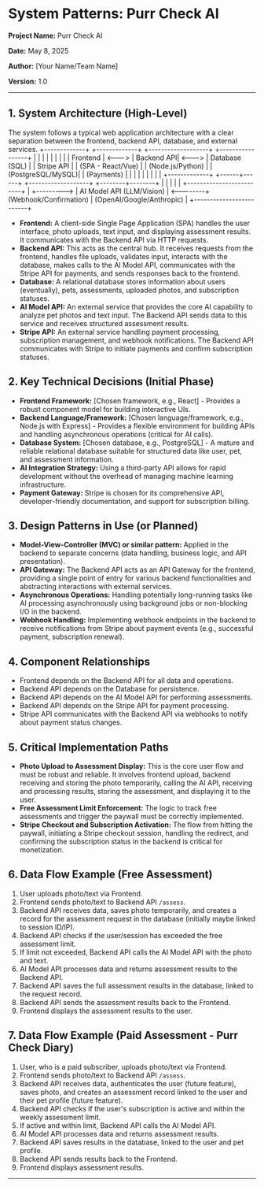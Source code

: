 # System Patterns: Purr Check AI

**Project Name:** Purr Check AI

**Date:** May 8, 2025

**Author:** [Your Name/Team Name]

**Version:** 1.0

---

## 1. System Architecture (High-Level)

The system follows a typical web application architecture with a clear separation between the frontend, backend API, database, and external services.
+-------------+       +-------------+       +-------------------+       +-----------------+
|             |       |             |       |                   |       |                 |
|   Frontend  | <---> |  Backend API| <---> |  Database (SQL)   |       |   Stripe API    |
| (SPA - React/Vue) | | (Node.js/Python) |   | (PostgreSQL/MySQL)|       | (Payments)      |
|             |       |             |       |                   |       |                 |
+-------------+       +------+------+       +-------------------+       +--------+--------+
|                                                  |
|                                                  |
|           +-------------------------+            |
+---------> | AI Model API (LLM/Vision) | <--------+ (Webhook/Confirmation)
| (OpenAI/Google/Anthropic) |
+-------------------------+


* **Frontend:** A client-side Single Page Application (SPA) handles the user interface, photo uploads, text input, and displaying assessment results. It communicates with the Backend API via HTTP requests.
* **Backend API:** This acts as the central hub. It receives requests from the frontend, handles file uploads, validates input, interacts with the database, makes calls to the AI Model API, communicates with the Stripe API for payments, and sends responses back to the frontend.
* **Database:** A relational database stores information about users (eventually), pets, assessments, uploaded photos, and subscription statuses.
* **AI Model API:** An external service that provides the core AI capability to analyze pet photos and text input. The Backend API sends data to this service and receives structured assessment results.
* **Stripe API:** An external service handling payment processing, subscription management, and webhook notifications. The Backend API communicates with Stripe to initiate payments and confirm subscription statuses.

## 2. Key Technical Decisions (Initial Phase)

* **Frontend Framework:** [Chosen framework, e.g., React] - Provides a robust component model for building interactive UIs.
* **Backend Language/Framework:** [Chosen language/framework, e.g., Node.js with Express] - Provides a flexible environment for building APIs and handling asynchronous operations (critical for AI calls).
* **Database System:** [Chosen database, e.g., PostgreSQL] - A mature and reliable relational database suitable for structured data like user, pet, and assessment information.
* **AI Integration Strategy:** Using a third-party API allows for rapid development without the overhead of managing machine learning infrastructure.
* **Payment Gateway:** Stripe is chosen for its comprehensive API, developer-friendly documentation, and support for subscription billing.

## 3. Design Patterns in Use (or Planned)

* **Model-View-Controller (MVC) or similar pattern:** Applied in the backend to separate concerns (data handling, business logic, and API presentation).
* **API Gateway:** The Backend API acts as an API Gateway for the frontend, providing a single point of entry for various backend functionalities and abstracting interactions with external services.
* **Asynchronous Operations:** Handling potentially long-running tasks like AI processing asynchronously using background jobs or non-blocking I/O in the backend.
* **Webhook Handling:** Implementing webhook endpoints in the backend to receive notifications from Stripe about payment events (e.g., successful payment, subscription renewal).

## 4. Component Relationships

* Frontend depends on the Backend API for all data and operations.
* Backend API depends on the Database for persistence.
* Backend API depends on the AI Model API for performing assessments.
* Backend API depends on the Stripe API for payment processing.
* Stripe API communicates with the Backend API via webhooks to notify about payment status changes.

## 5. Critical Implementation Paths

* **Photo Upload to Assessment Display:** This is the core user flow and must be robust and reliable. It involves frontend upload, backend receiving and storing the photo temporarily, calling the AI API, receiving and processing results, storing the assessment, and displaying it to the user.
* **Free Assessment Limit Enforcement:** The logic to track free assessments and trigger the paywall must be correctly implemented.
* **Stripe Checkout and Subscription Activation:** The flow from hitting the paywall, initiating a Stripe checkout session, handling the redirect, and confirming the subscription status in the backend is critical for monetization.

## 6. Data Flow Example (Free Assessment)

1.  User uploads photo/text via Frontend.
2.  Frontend sends photo/text to Backend API `/assess`.
3.  Backend API receives data, saves photo temporarily, and creates a record for the assessment request in the database (initially maybe linked to session ID/IP).
4.  Backend API checks if the user/session has exceeded the free assessment limit.
5.  If limit not exceeded, Backend API calls the AI Model API with the photo and text.
6.  AI Model API processes data and returns assessment results to the Backend API.
7.  Backend API saves the full assessment results in the database, linked to the request record.
8.  Backend API sends the assessment results back to the Frontend.
9.  Frontend displays the assessment results to the user.

## 7. Data Flow Example (Paid Assessment - Purr Check Diary)

1.  User, who is a paid subscriber, uploads photo/text via Frontend.
2.  Frontend sends photo/text to Backend API `/assess`.
3.  Backend API receives data, authenticates the user (future feature), saves photo, and creates an assessment record linked to the user and their pet profile (future feature).
4.  Backend API checks if the user's subscription is active and within the weekly assessment limit.
5.  If active and within limit, Backend API calls the AI Model API.
6.  AI Model API processes data and returns assessment results.
7.  Backend API saves results in the database, linked to the user and pet profile.
8.  Backend API sends results back to the Frontend.
9.  Frontend displays assessment results.

---